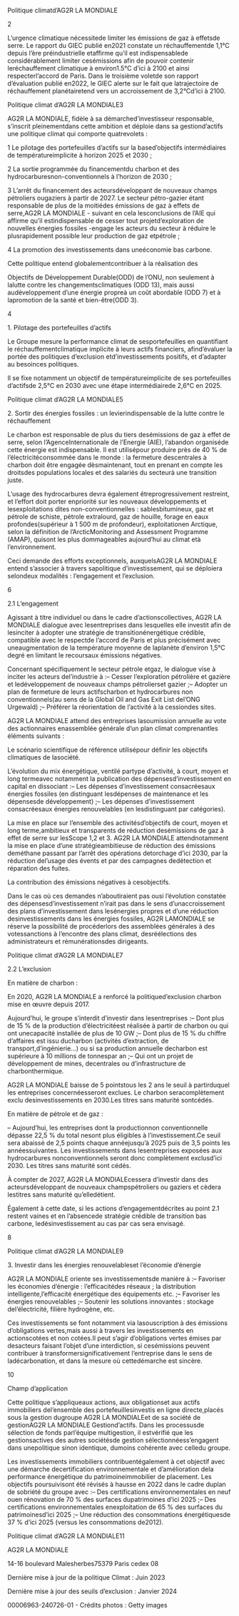 Politique climatd’AG2R LA MONDIALE

2

L’urgence climatique nécessitede limiter les émissions de gaz à effetsde serre. Le rapport du GIEC publié en2021 constate un réchauffementde 1,1°C depuis l’ère préindustrielle etaffirme qu’il est indispensablede considérablement limiter cesémissions afin de pouvoir contenir leréchauffement climatique à environ1.5°C d’ici à 2100 et ainsi respecterl’accord de Paris. Dans le troisième voletde son rapport d’évaluation publié en2022, le GIEC alerte sur le fait que latrajectoire de réchauffement planétairetend vers un accroissement de 3,2°Cd’ici à 2100.

Politique climat d’AG2R LA MONDIALE3

AG2R LA MONDIALE, fidèle à sa démarched’investisseur responsable, s’inscrit pleinementdans cette ambition et déploie dans sa gestiond’actifs une politique climat qui comporte quatrevolets :

1 Le pilotage des portefeuilles d’actifs sur la based’objectifs intermédiaires de températureimplicite à horizon 2025 et 2030 ;

2 La sortie programmée du financementdu charbon et des hydrocarburesnon-conventionnels à l’horizon de 2030 ;

3 L’arrêt du financement des acteursdéveloppant de nouveaux champs pétroliers ougaziers à partir de 2027. Le secteur pétro-gazier étant responsable de plus de la moitiédes émissions de gaz à effets de serre,AG2R LA MONDIALE - suivant en cela lesconclusions de l’AIE qui affirme qu’il estindispensable de cesser tout projetd’exploration de nouvelles énergies fossiles -engage les acteurs du secteur à réduire le plusrapidement possible leur production de gaz etpétrole ;

4 La promotion des investissements dans uneéconomie bas carbone.



Cette politique entend globalementcontribuer à la réalisation des

Objectifs de Développement Durable(ODD) de l’ONU, non seulement à lalutte contre les changementsclimatiques (ODD 13), mais aussi audéveloppement d’une énergie propreà un coût abordable (ODD 7) et à lapromotion de la santé et bien-être(ODD 3).



4

1\. Pilotage des portefeuilles d’actifs

Le Groupe mesure la performance climat de sesportefeuilles en quantifiant le réchauffementclimatique implicite à leurs actifs financiers, afind’évaluer la portée des politiques d’exclusion etd’investissements positifs, et d’adapter au besoinces politiques.

Il se fixe notamment un objectif de températureimplicite de ses portefeuilles d’actifsde 2,5°C en 2030 avec une étape intermédiairede 2,6°C en 2025.

Politique climat d’AG2R LA MONDIALE5

2\. Sortir des énergies fossiles : un levierindispensable de la lutte contre le réchauffement

Le charbon est responsable de plus du tiers desémissions de gaz à effet de serre, selon l’AgenceInternationale de l’Energie (AIE), l’abandon organiséde cette énergie est indispensable. Il est utilisépour produire près de 40 % de l’électricitéconsommée dans le monde : la fermeture descentrales à charbon doit être engagée dèsmaintenant, tout en prenant en compte les droitsdes populations locales et des salariés du secteurà une transition juste.

L’usage des hydrocarbures devra également êtreprogressivement restreint, et l’effort doit porter enpriorité sur les nouveaux développements et lesexploitations dites non-conventionnelles : sablesbitumineux, gaz et pétrole de schiste, pétrole extralourd, gaz de houille, forage en eaux profondes(supérieur à 1 500 m de profondeur), exploitationen Arctique, selon la définition de l’ArcticMonitoring and Assessment Programme (AMAP), quisont les plus dommageables aujourd’hui au climat età l’environnement.

Ceci demande des efforts exceptionnels, auxquelsAG2R LA MONDIALE entend s’associer à travers sapolitique d’investissement, qui se déploiera selondeux modalités : l’engagement et l’exclusion.

6

2.1 L’engagement



Agissant à titre individuel ou dans le cadre d’actionscollectives, AG2R LA MONDIALE dialogue avec lesentreprises dans lesquelles elle investit afin de lesinciter à adopter une stratégie de transitionénergétique crédible, compatible avec le respectde l’accord de Paris et plus précisément avec uneaugmentation de la température moyenne de laplanète d’environ 1,5°C degré en limitant le recoursaux émissions négatives.



Concernant spécifiquement le secteur pétrole etgaz, le dialogue vise à inciter les acteurs del’industrie à :– Cesser l’exploration pétrolière et gazière et ledéveloppement de nouveaux champs pétrolierset gazier ;– Adopter un plan de fermeture de leurs actifscharbon et hydrocarbures non conventionnels(au sens de la Global Oil and Gas Exit List del’ONG Urgewald) ;– Préférer la réorientation de l’activité à la cessiondes sites.

AG2R LA MONDIALE attend des entreprises lasoumission annuelle au vote des actionnaires enassemblée générale d’un plan climat comprenantles éléments suivants :

Le scénario scientifique de référence utilisépour définir les objectifs climatiques de lasociété.

L’évolution du mix énergétique, ventilé partype d’activité, à court, moyen et long termeavec notamment la publication des dépensesd’investissement en capital en dissociant :– Les dépenses d’investissement consacréesaux énergies fossiles (en distinguant lesdépenses de maintenance et les dépensesde développement) ;– Les dépenses d’investissement consacréesaux énergies renouvelables (en lesdistinguant par catégories).

La mise en place sur l’ensemble des activitésd’objectifs de court, moyen et long terme,ambitieux et transparents de réduction desémissions de gaz à effet de serre sur lesScope 1,2 et 3. AG2R LA MONDIALE attendnotamment la mise en place d’une stratégieambitieuse de réduction des émissions deméthane passant par l’arrêt des opérations detorchage d’ici 2030, par la réduction del’usage des évents et par des campagnes dedétection et réparation des fuites.



La contribution des émissions négatives à cesobjectifs.



Dans le cas où ces demandes n’aboutiraient pas ousi l’évolution constatée des dépensesd’investissement n’irait pas dans le sens d’unaccroissement des plans d’investissement dans lesénergies propres et d’une réduction desinvestissements dans les énergies fossiles, AG2R LAMONDIALE se réserve la possibilité de procéderlors des assemblées générales à des votessanctions à l’encontre des plans climat, desréélections des administrateurs et rémunérationsdes dirigeants.

Politique climat d’AG2R LA MONDIALE7

2.2 L’exclusion

En matière de charbon :

En 2020, AG2R LA MONDIALE a renforcé la politiqued’exclusion charbon mise en œuvre depuis 2017.

Aujourd’hui, le groupe s’interdit d’investir dans lesentreprises :– Dont plus de 15 % de la production d’électricitéest réalisée à partir de charbon ou qui ont unecapacité installée de plus de 10 GW ;– Dont plus de 15 % du chiffre d’affaires est issu ducharbon (activités d’extraction, de transport,d’ingénierie...) ou si sa production annuelle decharbon est supérieure à 10 millions de tonnespar an ;– Qui ont un projet de développement de mines, decentrales ou d’infrastructure de charbonthermique.

AG2R LA MONDIALE baisse de 5 pointstous les 2 ans le seuil à partirduquel les entreprises concernéesseront exclues. Le charbon seracomplètement exclu desinvestissements en 2030.Les titres sans maturité sontcédés.



En matière de pétrole et de gaz :

– Aujourd’hui, les entreprises dont la productionnon conventionnelle dépasse 22,5 % du total nesont plus éligibles à l’investissement.Ce seuil sera abaissé de 2,5 points chaque annéejusqu’à 2025 puis de 3,5 points les annéessuivantes. Les investissements dans lesentreprises exposées aux hydrocarbures nonconventionnels seront donc complètement exclusd’ici 2030. Les titres sans maturité sont cédés.



À compter de 2027, AG2R LA MONDIALEcessera d’investir dans des acteursdéveloppant de nouveaux champspétroliers ou gaziers et cèdera lestitres sans maturité qu’elledétient.



Également à cette date, si les actions d’engagementdécrites au point 2.1 restent vaines et en l’absencede stratégie crédible de transition bas carbone, ledésinvestissement au cas par cas sera envisagé.

8

Politique climat d’AG2R LA MONDIALE9

3\. Investir dans les énergies renouvelableset l’économie d’énergie

AG2R LA MONDIALE oriente ses investissementsde manière à :– Favoriser les économies d’énergie : l’efficacitédes réseaux ; la distribution intelligente,l’efficacité énergétique des équipements etc. ;– Favoriser les énergies renouvelables ;– Soutenir les solutions innovantes : stockage del’électricité, filière hydrogène, etc.

Ces investissements se font notamment via lasouscription à des émissions d’obligations vertes,mais aussi à travers les investissements en actionscotées et non cotées.Il peut s’agir d’obligations vertes émises par desacteurs faisant l’objet d’une interdiction, si cesémissions peuvent contribuer à transformersignificativement l’entreprise dans le sens de ladécarbonation, et dans la mesure où cettedémarche est sincère.

10

Champ d’application

Cette politique s’appliqueaux actions, aux obligationset aux actifs immobiliers del’ensemble des portefeuillesinvestis en ligne directe,placés sous la gestion dugroupe AG2R LA MONDIALEet de sa société de gestionAG2R LA MONDIALE Gestiond’actifs. Dans les processusde sélection de fonds parl’équipe multigestion, il estvérifié que les gestionsactives des autres sociétésde gestion sélectionnéess’engagent dans unepolitique sinon identique, dumoins cohérente avec celledu groupe.



Les investissements immobiliers contribuentégalement à cet objectif avec une démarche decertification environnementale et d’amélioration dela performance énergétique du patrimoineimmobilier de placement. Les objectifs poursuivisont été révisés à hausse en 2022 dans le cadre duplan de sobriété du groupe avec :– Des certifications environnementales en neuf ouen rénovation de 70 % des surfaces dupatrimoines d’ici 2025 ;– Des certifications environnementales enexploitation de 65 % des surfaces du patrimoinesd’ici 2025 ;– Une réduction des consommations énergétiquesde 37 % d’ici 2025 (versus les consommations de2012).

Politique climat d’AG2R LA MONDIALE11

AG2R LA MONDIALE

14-16 boulevard Malesherbes75379 Paris cedex 08



Dernière mise à jour de la politique Climat : Juin 2023

Dernière mise à jour des seuils d’exclusion : Janvier 2024



00006963-240726-01 - Crédits photos : Getty images